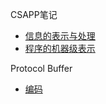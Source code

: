 CSAPP笔记

- [信息的表示与处理](https://github.com/liufengdev/notes/blob/master/csapp_2_representing_and_manipulating_infomation.md)
- [程序的机器级表示](https://github.com/liufengdev/notes/blob/master/csapp_3_mechine-level_representation_of_programs.md)

Protocol Buffer

- [编码](https://github.com/liufengdev/notes/blob/master/PB-Encoding.md)
